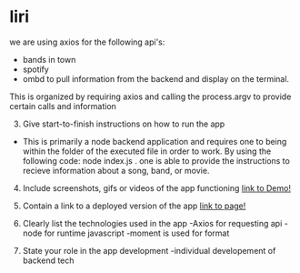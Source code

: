 # liri

we are using axios for the following api's:
- bands in town
- spotify
- ombd
to pull information from the backend and display on the terminal.

This is organized by requiring axios and calling the process.argv to provide certain calls and information


3. Give start-to-finish instructions on how to run the app
- This is primarily a node backend application and requires one to being within the folder of the executed file in order to work. By using the following code: node index.js <parameters>. one is able to provide the instructions to recieve information about a song, band, or movie.

4. Include screenshots, gifs or videos of the app functioning
 [link to Demo!](https://drive.google.com/file/d/16DyM-CzdWtvI3yC0jHLL8RQi6jYihhgB/view?usp=sharing)

5. Contain a link to a deployed version of the app
[link to page!](https://dgarza0413.github.io/liri/)

6. Clearly list the technologies used in the app
-Axios for requesting api
-node for runtime javascript
-moment is used for format

7. State your role in the app development
-individual developement of backend tech
